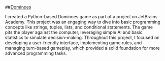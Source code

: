 ##[Dominoes](https://hyperskill.org/projects/146?)

I created a Python-based Dominoes game as part of a project on JetBrains Academy. This project was an engaging way to dive into basic programming concepts like strings, tuples, lists, and conditional statements. The game pits the player against the computer, leveraging simple AI and basic statistics to simulate decision-making. Throughout this project, I focused on developing a user-friendly interface, implementing game rules, and managing turn-based gameplay, which provided a solid foundation for more advanced programming tasks.
